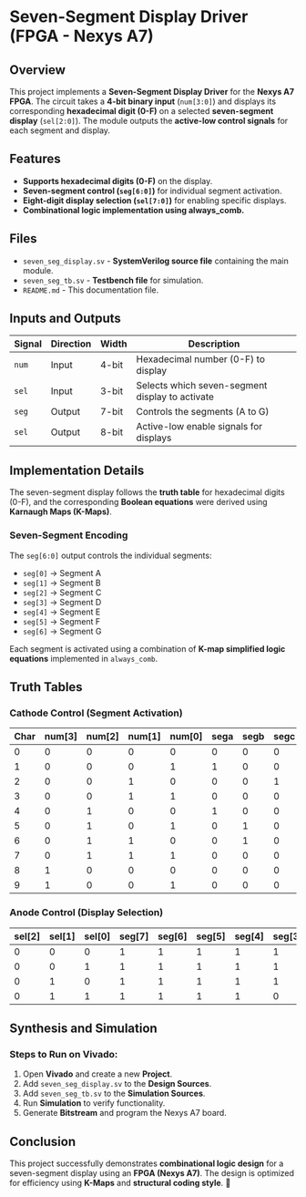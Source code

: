 # Seven-Segment Display Driver (FPGA - Nexys A7)

## Overview
This project implements a **Seven-Segment Display Driver** for the **Nexys A7 FPGA**. The circuit takes a **4-bit binary input** (`num[3:0]`) and displays its corresponding **hexadecimal digit (0-F)** on a selected **seven-segment display** (`sel[2:0]`). The module outputs the **active-low control signals** for each segment and display.

## Features
- **Supports hexadecimal digits (0-F)** on the display.
- **Seven-segment control (`seg[6:0]`)** for individual segment activation.
- **Eight-digit display selection (`sel[7:0]`)** for enabling specific displays.
- **Combinational logic implementation using always_comb.**

## Files
- `seven_seg_display.sv` - **SystemVerilog source file** containing the main module.
- `seven_seg_tb.sv` - **Testbench file** for simulation.
- `README.md` - This documentation file.

## Inputs and Outputs
| Signal  | Direction | Width | Description |
|---------|----------|--------|-------------|
| `num`   | Input    | 4-bit  | Hexadecimal number (0-F) to display |
| `sel`   | Input    | 3-bit  | Selects which seven-segment display to activate |
| `seg`   | Output   | 7-bit  | Controls the segments (A to G) |
| `sel`    | Output   | 8-bit  | Active-low enable signals for displays |

## Implementation Details
The seven-segment display follows the **truth table** for hexadecimal digits (0-F), and the corresponding **Boolean equations** were derived using **Karnaugh Maps (K-Maps)**.

### Seven-Segment Encoding
The `seg[6:0]` output controls the individual segments:
- `seg[0]` → Segment A
- `seg[1]` → Segment B
- `seg[2]` → Segment C
- `seg[3]` → Segment D
- `seg[4]` → Segment E
- `seg[5]` → Segment F
- `seg[6]` → Segment G

Each segment is activated using a combination of **K-map simplified logic equations** implemented in `always_comb`.

## Truth Tables
### Cathode Control (Segment Activation)
| Char | num[3] | num[2] | num[1] | num[0] | sega | segb | segc | segd | sege | segf | segg |
|------|--------|--------|--------|--------|------|------|------|------|------|------|------|
| 0    | 0      | 0      | 0      | 0      | 0    | 0    | 0    | 0    | 0    | 0    | 1    |
| 1    | 0      | 0      | 0      | 1      | 1    | 0    | 0    | 1    | 1    | 1    | 1    |
| 2    | 0      | 0      | 1      | 0      | 0    | 0    | 1    | 0    | 0    | 1    | 0    |
| 3    | 0      | 0      | 1      | 1      | 0    | 0    | 0    | 0    | 1    | 1    | 0    |
| 4    | 0      | 1      | 0      | 0      | 1    | 0    | 0    | 1    | 1    | 0    | 0    |
| 5    | 0      | 1      | 0      | 1      | 0    | 1    | 0    | 0    | 1    | 0    | 0    |
| 6    | 0      | 1      | 1      | 0      | 0    | 1    | 0    | 0    | 0    | 0    | 0    |
| 7    | 0      | 1      | 1      | 1      | 0    | 0    | 0    | 1    | 1    | 1    | 1    |
| 8    | 1      | 0      | 0      | 0      | 0    | 0    | 0    | 0    | 0    | 0    | 0    |
| 9    | 1      | 0      | 0      | 1      | 0    | 0    | 0    | 0    | 1    | 0    | 0    |

### Anode Control (Display Selection)
| sel[2] | sel[1] | sel[0] | seg[7] | seg[6] | seg[5] | seg[4] | seg[3] | seg[2] | seg[1] | seg[0] |
|--------|--------|--------|--------|--------|--------|--------|--------|--------|--------|--------|
| 0      | 0      | 0      | 1      | 1      | 1      | 1      | 1      | 1      | 1      | 0      |
| 0      | 0      | 1      | 1      | 1      | 1      | 1      | 1      | 1      | 0      | 1      |
| 0      | 1      | 0      | 1      | 1      | 1      | 1      | 1      | 0      | 1      | 1      |
| 0      | 1      | 1      | 1      | 1      | 1      | 1      | 0      | 1      | 1      | 1      |

## Synthesis and Simulation
### Steps to Run on **Vivado**:
1. Open **Vivado** and create a new **Project**.
2. Add `seven_seg_display.sv` to the **Design Sources**.
3. Add `seven_seg_tb.sv` to the **Simulation Sources**.
4. Run **Simulation** to verify functionality.
5. Generate **Bitstream** and program the Nexys A7 board.

## Conclusion
This project successfully demonstrates **combinational logic design** for a seven-segment display using an **FPGA (Nexys A7)**. The design is optimized for efficiency using **K-Maps** and **structural coding style**. 🚀

